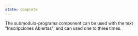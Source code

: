 ```yaml
---
state: complete
---
```

The submodulo-programa component can be used with the text "Inscripciones Abiertas", and can used one to three times.


